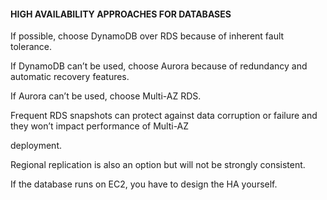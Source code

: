 #### HIGH AVAILABILITY APPROACHES FOR DATABASES


If possible, choose DynamoDB over RDS because of inherent fault tolerance.


If DynamoDB can’t be used, choose Aurora because of redundancy and automatic recovery features.


If Aurora can’t be used, choose Multi-AZ RDS.


Frequent RDS snapshots can protect against data corruption or failure and they won’t impact performance of Multi-AZ

deployment.


Regional replication is also an option but will not be strongly consistent.


If the database runs on EC2, you have to design the HA yourself.

